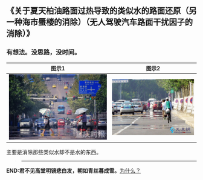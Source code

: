 ## 《关于夏天柏油路面过热导致的类似水的路面还原（另一种海市蜃楼的消除）（无人驾驶汽车路面干扰因子的消除）》
### 有想法。没思路，没时间。

| 图示1                                                              | 图示2                                                              |
| ------------------------------------------------------------------ | ------------------------------------------------------------------ |
| ![](https://github.com/wfnian/-/blob/master/sundry/2.jpg?raw=true) | ![](https://github.com/wfnian/-/blob/master/sundry/1.jpg?raw=true) |

主要是消除那些类似水却不是水的东西。

> ---

**END:君不见高堂明镜悲白发，朝如青丝暮成雪。**[为什么？](https://github.com/wfnian/learn_git/blob/master/utils.md)
